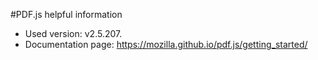 #PDF.js helpful information
* Used version: v2.5.207.
* Documentation page:  https://mozilla.github.io/pdf.js/getting_started/
